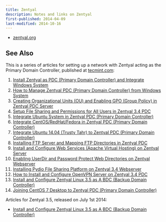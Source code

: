 ```yaml
---
title: Zentyal
description: Notes and links on Zentyal
first-published: 2014-04-09
last-modified: 2014-10-16
---
```


*   [zentyal.org](http://www.zentyal.org/)

See Also
--------

This is a series of articles for setting up a network with Zentyal acting as 
the Primary Domain Controller, published at [tecmint.com](http://www.tecmint.com/):

1.  [Install Zentyal as PDC (Primary Domain Controller) and Integrate Windows 
    System](http://www.tecmint.com/install-zentyal-as-primary-domain-controller-and-integrate-windows-system/)
2.  [How to Manage Zentyal PDC (Primary Domain Controller) from Windows System](http://www.tecmint.com/how-to-manage-zentyal-primary-domain-controller-from-windows/)
3.  [Creating Organizational Units (OU) and Enabling GPO (Group Policy) in 
    Zentyal PDC Server](http://www.tecmint.com/creating-organizational-units-and-enableing-group-policy-in-zentyal/)
4.  [Setup File Sharing and Permissions for All Users in Zentyal 3.4 PDC](http://www.tecmint.com/setup-file-sharing-in-zentyal-3-4-pdc/)
5.  [Integrate Ubuntu System in Zentyal PDC (Primary Domain Controller)](http://www.tecmint.com/integrate-ubuntu-system-in-zentyal-pdc/)
6.  [Integrate CentOS/RedHat/Fedora in Zentyal PDC (Primary Domain Controller)](http://www.tecmint.com/integrate-centos-in-zentyal-pdc/)
7.  [Integrate Ubuntu 14.04 (Trusty Tahr) to Zentyal PDC (Primary Domain Controller)](http://www.tecmint.com/integrate-ubuntu-14-04-to-zentyal-pdc/)
8.  [Installing FTP Server and Mapping FTP Directories in Zentyal PDC](http://www.tecmint.com/installing-ftp-server-and-mapping-ftp-directories-in-zentyal-pdc-part-8/)
9.  [Install and Configure Web Services (Apache Virtual Hosting) on Zentyal 
    Server](http://www.tecmint.com/install-and-configure-web-services-on-zentyal/)
10. [Enabling UserDir and Password Protect Web Directories on Zentyal Webserver](http://www.tecmint.com/enabling-userdir-and-password-protect-web-directoires-on-zentyal/)
11. [Installing Pydio File Sharing Platform on Zentyal 3.4 Webserver](http://www.tecmint.com/installing-pydio-file-sharing-on-zentyal-webserver/)
12. [How to Install and Configure OpenVPN Server on Zentyal 3.4 PDC](http://www.tecmint.com/install-openvpn-server-on-zentyal/)
13. [Install and Configure Zentyal Linux 3.5 as A BDC (Backup Domain Controller)](http://www.tecmint.com/configure-zentyal-as-backup-domain-controller/)
14. [Joining CentOS 7 Desktop to Zentyal PDC (Primary Domain Controller)](http://www.tecmint.com/join-centos-7-to-zentyal-pdc/)

Articles for Zentyal 3.5, released on July 1st 2014:

*   [Install and Configure Zentyal Linux 3.5 as A BDC (Backup Domain Controller)](http://www.tecmint.com/configure-zentyal-as-backup-domain-controller/)
